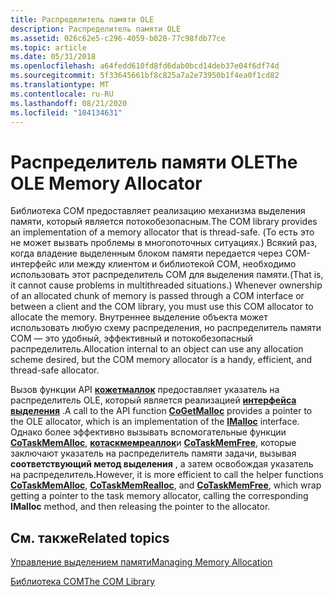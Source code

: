 ```yaml
---
title: Распределитель памяти OLE
description: Распределитель памяти OLE
ms.assetid: 026c62e5-c296-4059-b028-77c98fdb77ce
ms.topic: article
ms.date: 05/31/2018
ms.openlocfilehash: a64fedd610fd8fd6dab0bcd14deb37e04f6df74d
ms.sourcegitcommit: 5f33645661bf8c825a7a2e73950b1f4ea0f1cd82
ms.translationtype: MT
ms.contentlocale: ru-RU
ms.lasthandoff: 08/21/2020
ms.locfileid: "104134631"
---
```

# <a name="the-ole-memory-allocator"></a><span data-ttu-id="4bf8c-103">Распределитель памяти OLE</span><span class="sxs-lookup"><span data-stu-id="4bf8c-103">The OLE Memory Allocator</span></span>

<span data-ttu-id="4bf8c-104">Библиотека COM предоставляет реализацию механизма выделения памяти, который является потокобезопасным.</span><span class="sxs-lookup"><span data-stu-id="4bf8c-104">The COM library provides an implementation of a memory allocator that is thread-safe.</span></span> <span data-ttu-id="4bf8c-105">(То есть это не может вызвать проблемы в многопоточных ситуациях.) Всякий раз, когда владение выделенным блоком памяти передается через COM-интерфейс или между клиентом и библиотекой COM, необходимо использовать этот распределитель COM для выделения памяти.</span><span class="sxs-lookup"><span data-stu-id="4bf8c-105">(That is, it cannot cause problems in multithreaded situations.) Whenever ownership of an allocated chunk of memory is passed through a COM interface or between a client and the COM library, you must use this COM allocator to allocate the memory.</span></span> <span data-ttu-id="4bf8c-106">Внутреннее выделение объекта может использовать любую схему распределения, но распределитель памяти COM — это удобный, эффективный и потокобезопасный распределитель.</span><span class="sxs-lookup"><span data-stu-id="4bf8c-106">Allocation internal to an object can use any allocation scheme desired, but the COM memory allocator is a handy, efficient, and thread-safe allocator.</span></span>

<span data-ttu-id="4bf8c-107">Вызов функции API [**кожетмаллок**](/windows/desktop/api/combaseapi/nf-combaseapi-cogetmalloc) предоставляет указатель на распределитель OLE, который является реализацией [**интерфейса выделения**](/windows/win32/api/objidlbase/nn-objidlbase-imalloc) .</span><span class="sxs-lookup"><span data-stu-id="4bf8c-107">A call to the API function [**CoGetMalloc**](/windows/desktop/api/combaseapi/nf-combaseapi-cogetmalloc) provides a pointer to the OLE allocator, which is an implementation of the [**IMalloc**](/windows/win32/api/objidlbase/nn-objidlbase-imalloc) interface.</span></span> <span data-ttu-id="4bf8c-108">Однако более эффективно вызывать вспомогательные функции [**CoTaskMemAlloc**](/windows/desktop/api/combaseapi/nf-combaseapi-cotaskmemalloc), [**котаскмемреаллок**](/windows/desktop/api/combaseapi/nf-combaseapi-cotaskmemrealloc)и [**CoTaskMemFree**](/windows/desktop/api/combaseapi/nf-combaseapi-cotaskmemfree), которые заключают указатель на распределитель памяти задачи, вызывая **соответствующий метод выделения** , а затем освобождая указатель на распределитель.</span><span class="sxs-lookup"><span data-stu-id="4bf8c-108">However, it is more efficient to call the helper functions [**CoTaskMemAlloc**](/windows/desktop/api/combaseapi/nf-combaseapi-cotaskmemalloc), [**CoTaskMemRealloc**](/windows/desktop/api/combaseapi/nf-combaseapi-cotaskmemrealloc), and [**CoTaskMemFree**](/windows/desktop/api/combaseapi/nf-combaseapi-cotaskmemfree), which wrap getting a pointer to the task memory allocator, calling the corresponding **IMalloc** method, and then releasing the pointer to the allocator.</span></span>

## <a name="related-topics"></a><span data-ttu-id="4bf8c-109">См. также</span><span class="sxs-lookup"><span data-stu-id="4bf8c-109">Related topics</span></span>

<dl> <dt>

[<span data-ttu-id="4bf8c-110">Управление выделением памяти</span><span class="sxs-lookup"><span data-stu-id="4bf8c-110">Managing Memory Allocation</span></span>](managing-memory-allocation.md)
</dt> <dt>

[<span data-ttu-id="4bf8c-111">Библиотека COM</span><span class="sxs-lookup"><span data-stu-id="4bf8c-111">The COM Library</span></span>](the-com-library.md)
</dt> </dl>

 

 